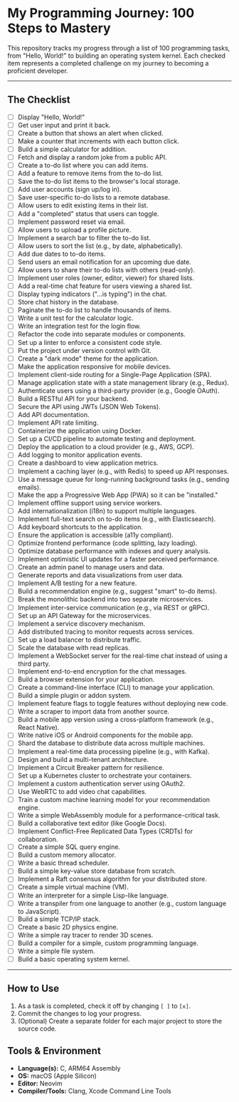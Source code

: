 # My Programming Journey: 100 Steps to Mastery

This repository tracks my progress through a list of 100 programming tasks, from "Hello, World!" to building an operating system kernel. Each checked item represents a completed challenge on my journey to becoming a proficient developer.

---

## The Checklist

- [ ] Display "Hello, World!"
- [ ] Get user input and print it back.
- [ ] Create a button that shows an alert when clicked.
- [ ] Make a counter that increments with each button click.
- [ ] Build a simple calculator for addition.
- [ ] Fetch and display a random joke from a public API.
- [ ] Create a to-do list where you can add items.
- [ ] Add a feature to remove items from the to-do list.
- [ ] Save the to-do list items to the browser's local storage.
- [ ] Add user accounts (sign up/log in).
- [ ] Save user-specific to-do lists to a remote database.
- [ ] Allow users to edit existing items in their list.
- [ ] Add a "completed" status that users can toggle.
- [ ] Implement password reset via email.
- [ ] Allow users to upload a profile picture.
- [ ] Implement a search bar to filter the to-do list.
- [ ] Allow users to sort the list (e.g., by date, alphabetically).
- [ ] Add due dates to to-do items.
- [ ] Send users an email notification for an upcoming due date.
- [ ] Allow users to share their to-do lists with others (read-only).
- [ ] Implement user roles (owner, editor, viewer) for shared lists.
- [ ] Add a real-time chat feature for users viewing a shared list.
- [ ] Display typing indicators ("...is typing") in the chat.
- [ ] Store chat history in the database.
- [ ] Paginate the to-do list to handle thousands of items.
- [ ] Write a unit test for the calculator logic.
- [ ] Write an integration test for the login flow.
- [ ] Refactor the code into separate modules or components.
- [ ] Set up a linter to enforce a consistent code style.
- [ ] Put the project under version control with Git.
- [ ] Create a "dark mode" theme for the application.
- [ ] Make the application responsive for mobile devices.
- [ ] Implement client-side routing for a Single-Page Application (SPA).
- [ ] Manage application state with a state management library (e.g., Redux).
- [ ] Authenticate users using a third-party provider (e.g., Google OAuth).
- [ ] Build a RESTful API for your backend.
- [ ] Secure the API using JWTs (JSON Web Tokens).
- [ ] Add API documentation.
- [ ] Implement API rate limiting.
- [ ] Containerize the application using Docker.
- [ ] Set up a CI/CD pipeline to automate testing and deployment.
- [ ] Deploy the application to a cloud provider (e.g., AWS, GCP).
- [ ] Add logging to monitor application events.
- [ ] Create a dashboard to view application metrics.
- [ ] Implement a caching layer (e.g., with Redis) to speed up API responses.
- [ ] Use a message queue for long-running background tasks (e.g., sending emails).
- [ ] Make the app a Progressive Web App (PWA) so it can be "installed."
- [ ] Implement offline support using service workers.
- [ ] Add internationalization (i18n) to support multiple languages.
- [ ] Implement full-text search on to-do items (e.g., with Elasticsearch).
- [ ] Add keyboard shortcuts to the application.
- [ ] Ensure the application is accessible (a11y compliant).
- [ ] Optimize frontend performance (code splitting, lazy loading).
- [ ] Optimize database performance with indexes and query analysis.
- [ ] Implement optimistic UI updates for a faster perceived performance.
- [ ] Create an admin panel to manage users and data.
- [ ] Generate reports and data visualizations from user data.
- [ ] Implement A/B testing for a new feature.
- [ ] Build a recommendation engine (e.g., suggest "smart" to-do items).
- [ ] Break the monolithic backend into two separate microservices.
- [ ] Implement inter-service communication (e.g., via REST or gRPC).
- [ ] Set up an API Gateway for the microservices.
- [ ] Implement a service discovery mechanism.
- [ ] Add distributed tracing to monitor requests across services.
- [ ] Set up a load balancer to distribute traffic.
- [ ] Scale the database with read replicas.
- [ ] Implement a WebSocket server for the real-time chat instead of using a third party.
- [ ] Implement end-to-end encryption for the chat messages.
- [ ] Build a browser extension for your application.
- [ ] Create a command-line interface (CLI) to manage your application.
- [ ] Build a simple plugin or addon system.
- [ ] Implement feature flags to toggle features without deploying new code.
- [ ] Write a scraper to import data from another source.
- [ ] Build a mobile app version using a cross-platform framework (e.g., React Native).
- [ ] Write native iOS or Android components for the mobile app.
- [ ] Shard the database to distribute data across multiple machines.
- [ ] Implement a real-time data processing pipeline (e.g., with Kafka).
- [ ] Design and build a multi-tenant architecture.
- [ ] Implement a Circuit Breaker pattern for resilience.
- [ ] Set up a Kubernetes cluster to orchestrate your containers.
- [ ] Implement a custom authentication server using OAuth2.
- [ ] Use WebRTC to add video chat capabilities.
- [ ] Train a custom machine learning model for your recommendation engine.
- [ ] Write a simple WebAssembly module for a performance-critical task.
- [ ] Build a collaborative text editor (like Google Docs).
- [ ] Implement Conflict-Free Replicated Data Types (CRDTs) for collaboration.
- [ ] Create a simple SQL query engine.
- [ ] Build a custom memory allocator.
- [ ] Write a basic thread scheduler.
- [ ] Build a simple key-value store database from scratch.
- [ ] Implement a Raft consensus algorithm for your distributed store.
- [ ] Create a simple virtual machine (VM).
- [ ] Write an interpreter for a simple Lisp-like language.
- [ ] Write a transpiler from one language to another (e.g., custom language to JavaScript).
- [ ] Build a simple TCP/IP stack.
- [ ] Create a basic 2D physics engine.
- [ ] Write a simple ray tracer to render 3D scenes.
- [ ] Build a compiler for a simple, custom programming language.
- [ ] Write a simple file system.
- [ ] Build a basic operating system kernel.

---

## How to Use

1.  As a task is completed, check it off by changing `[ ]` to `[x]`.
2.  Commit the changes to log your progress.
3.  (Optional) Create a separate folder for each major project to store the source code.

## Tools & Environment

* **Language(s):** C, ARM64 Assembly
* **OS:** macOS (Apple Silicon)
* **Editor:** Neovim
* **Compiler/Tools:** Clang, Xcode Command Line Tools
